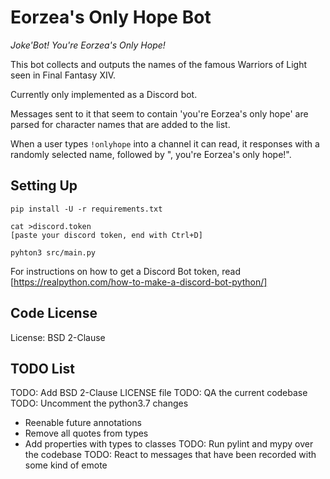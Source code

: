 Eorzea's Only Hope Bot
======================

_Joke'Bot! You're Eorzea's Only Hope!_

This bot collects and outputs the names of the famous Warriors of Light
seen in Final Fantasy XIV.

Currently only implemented as a Discord bot.

Messages sent to it that seem to contain 'you're Eorzea's only hope' are
parsed for character names that are added to the list.

When a user types `!onlyhope` into a channel it can read, it responses with
a randomly selected name, followed by ", you're Eorzea's only hope!".

Setting Up
----------

```shell
pip install -U -r requirements.txt

cat >discord.token
[paste your discord token, end with Ctrl+D]

pyhton3 src/main.py
```

For instructions on how to get a Discord Bot token, read
[https://realpython.com/how-to-make-a-discord-bot-python/]

Code License
------------

License: BSD 2-Clause

TODO List
---------

TODO: Add BSD 2-Clause LICENSE file 
TODO: QA the current codebase
TODO: Uncomment the python3.7 changes
  - Reenable future annotations
  - Remove all quotes from types
  - Add properties with types to classes
TODO: Run pylint and mypy over the codebase
TODO: React to messages that have been recorded with some kind of emote
